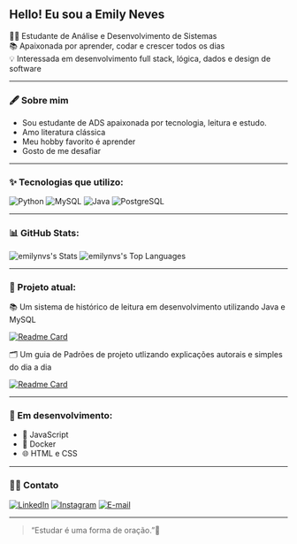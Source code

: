 ## Hello! Eu sou a Emily Neves

👩‍💻 Estudante de Análise e Desenvolvimento de Sistemas  
📚 Apaixonada por aprender, codar e crescer todos os dias  
💡 Interessada em desenvolvimento full stack, lógica, dados e design de software

---
### 🖋 Sobre mim

 - Sou estudante de ADS apaixonada por tecnologia, leitura e estudo.
 - Amo literatura clássica
 - Meu hobby favorito é aprender 
 - Gosto de me desafiar
 
---

### ✨ Tecnologias que utilizo:

![Python](https://img.shields.io/badge/Python-306998?style=for-the-badge&logo=python&logoColor=ffdd54)
![MySQL](https://img.shields.io/badge/MySQL-00618A?style=for-the-badge&logo=mysql&logoColor=white)
![Java](https://img.shields.io/badge/Java-ED8B00?style=for-the-badge&logo=openjdk&logoColor=white)
![PostgreSQL](https://img.shields.io/badge/PostgreSQL-336791?style=for-the-badge&logo=postgresql&logoColor=white)

---

### 📊 GitHub Stats:

![emilynvs's Stats](https://github-readme-stats.vercel.app/api?username=emilynvs&theme=midnight-purple&show_icons=true&hide_border=false&count_private=true)
![emilynvs's Top Languages](https://github-readme-stats.vercel.app/api/top-langs/?username=emilynvs&theme=midnight-purple&show_icons=true&hide_border=false&layout=compact)

---

### 🦉 Projeto atual: 

📚 Um sistema de histórico de leitura em desenvolvimento utilizando Java e MySQL

[![Readme Card](https://github-readme-stats.vercel.app/api/pin/?username=emilynvs&repo=HistoricoDeLeitura&theme=midnight-purple)](https://github.com/emilynvs/HistoricoDeLeitura)

🗂 Um guia de Padrões de projeto utlizando explicações autorais e simples do dia a dia

[![Readme Card](https://github-readme-stats.vercel.app/api/pin/?username=emilynvs&repo=Padroes-de-Projeto&theme=midnight-purple)](https://github.com/emilynvs/Padroes-de-Projeto)

---

### 🌱 Em desenvolvimento:
- 📜 JavaScript
- 🐳 Docker
- 🌐 HTML e CSS

---

### 👩‍💻 Contato

[![LinkedIn](https://img.shields.io/badge/LinkedIn-0077B5?style=for-the-badge&logo=linkedin)](www.linkedin.com/in/emily-neves-nascimento-17a2a7326)
[![Instagram](https://img.shields.io/badge/-Instagram-%23E4405F?style=for-the-badge&logo=instagram&logoColor=white)](https://www.instagram.com/emynvs/)
[![E-mail](https://img.shields.io/badge/-Email-1e1e2e?style=for-the-badge&logo=microsoft-outlook&logoColor=007BFF)](mailto:emilynascimento22@outlook.com)

---


> “Estudar é uma forma de oração.”🌺
<!--
**emilynvs/emilynvs** is a ✨ _special_ ✨ repository because its `README.md` (this file) appears on your GitHub profile.

Here are some ideas to get you started:

- 🔭 I’m currently working on ...
- 🌱 I’m currently learning ...
- 👯 I’m looking to collaborate on ...
- 🤔 I’m looking for help with ...
- 💬 Ask me about ...
- 📫 How to reach me: ...
- 😄 Pronouns: ...
- ⚡ Fun fact: ...
-->
